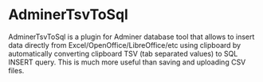 # AdminerTsvToSql
AdminerTsvToSql is a plugin for Adminer database tool that allows to insert data directly from Excel/OpenOffice/LibreOffice/etc using clipboard by automatically converting clipboard TSV (tab separated values) to SQL INSERT query. This is much more useful than saving and uploading CSV files. 
